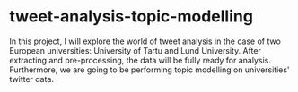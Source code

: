 # tweet-analysis-topic-modelling
In this project, I will explore the world of tweet analysis in the case of two European universities: University of Tartu and Lund University. After extracting and pre-processing, the data will be fully ready for analysis. Furthermore, we are going to be performing topic modelling on universities' twitter data.
